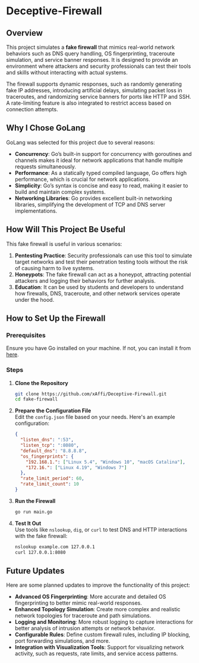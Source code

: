 # Deceptive-Firewall

## Overview

This project simulates a **fake firewall** that mimics real-world network behaviors such as DNS query handling, OS fingerprinting, traceroute simulation, and service banner responses. It is designed to provide an environment where attackers and security professionals can test their tools and skills without interacting with actual systems.

The firewall supports dynamic responses, such as randomly generating fake IP addresses, introducing artificial delays, simulating packet loss in traceroutes, and randomizing service banners for ports like HTTP and SSH. A rate-limiting feature is also integrated to restrict access based on connection attempts.

## Why I Chose GoLang

GoLang was selected for this project due to several reasons:

- **Concurrency**: Go’s built-in support for concurrency with goroutines and channels makes it ideal for network applications that handle multiple requests simultaneously.
- **Performance**: As a statically typed compiled language, Go offers high performance, which is crucial for network applications.
- **Simplicity**: Go’s syntax is concise and easy to read, making it easier to build and maintain complex systems.
- **Networking Libraries**: Go provides excellent built-in networking libraries, simplifying the development of TCP and DNS server implementations.

## How Will This Project Be Useful

This fake firewall is useful in various scenarios:

1. **Pentesting Practice**: Security professionals can use this tool to simulate target networks and test their penetration testing tools without the risk of causing harm to live systems.
2. **Honeypots**: The fake firewall can act as a honeypot, attracting potential attackers and logging their behaviors for further analysis.
3. **Education**: It can be used by students and developers to understand how firewalls, DNS, traceroute, and other network services operate under the hood.

## How to Set Up the Firewall

### Prerequisites

Ensure you have Go installed on your machine. If not, you can install it from [here](https://golang.org/doc/install).

### Steps

1. **Clone the Repository**
    ```bash
    git clone https://github.com/xAffi/Deceptive-Firewall.git
    cd fake-firewall
    ```

2. **Prepare the Configuration File**  
   Edit the `config.json` file based on your needs. Here's an example configuration:
   
    ```json
    {
      "listen_dns": ":53",
      "listen_tcp": ":8080",
      "default_dns": "8.8.8.8",
      "os_fingerprints": {
        "192.168.1.": ["Linux 5.4", "Windows 10", "macOS Catalina"],
        "172.16.": ["Linux 4.19", "Windows 7"]
      },
      "rate_limit_period": 60,
      "rate_limit_count": 10
    }
    ```

3. **Run the Firewall**
    ```bash
    go run main.go
    ```

4. **Test It Out**  
    Use tools like `nslookup`, `dig`, or `curl` to test DNS and HTTP interactions with the fake firewall:
    ```bash
    nslookup example.com 127.0.0.1
    curl 127.0.0.1:8080
    ```

## Future Updates

Here are some planned updates to improve the functionality of this project:

- **Advanced OS Fingerprinting**: More accurate and detailed OS fingerprinting to better mimic real-world responses.
- **Enhanced Topology Simulation**: Create more complex and realistic network topologies for traceroute and path simulations.
- **Logging and Monitoring**: More robust logging to capture interactions for better analysis of intrusion attempts or network behavior.
- **Configurable Rules**: Define custom firewall rules, including IP blocking, port forwarding simulations, and more.
- **Integration with Visualization Tools**: Support for visualizing network activity, such as requests, rate limits, and service access patterns.
